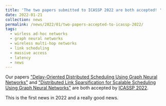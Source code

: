```yaml
---
title: 'The two papers submitted to ICASSP 2022 are both accepted! '
date: 2022-01-21
collection: news
permalink: /news/2022/01/two-papers-accepted-to-icassp-2022/
tags:
  - wirless ad-hoc networks
  - graph neural networks
  - wireless multi-hop networks
  - link scheduling
  - massive access
  - latency
  - news
---
```


Our papers ["Delay-Oriented Distributed Scheduling Using Graph Neural Networks"](/publications/2021-10-07-delay-oriented-distributed-scheduling-using-gcn.html) and ["Distributed Link Sparsification for Scalable Scheduling Using Graph Neural Networks"](/publications/2021-10-08-distributed-link-sparsification-for-scalable-scheduling-using-gcn.html) are both accepted by [ICASSP 2022](https://2022.ieeeicassp.org/). 

This is the first news in 2022 and a really good news. 
